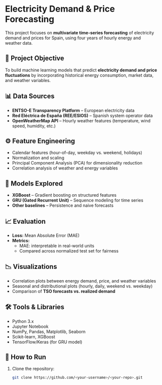 # Electricity Demand & Price Forecasting

This project focuses on **multivariate time-series forecasting** of electricity demand and prices for Spain, using four years of hourly energy and weather data.

## 📌 Project Objective
To build machine learning models that predict **electricity demand and price fluctuations** by incorporating historical energy consumption, market data, and weather variables.

## 📊 Data Sources
- **ENTSO-E Transparency Platform** – European electricity data  
- **Red Eléctrica de España (REE/ESIOS)** – Spanish system operator data  
- **OpenWeatherMap API** – Hourly weather features (temperature, wind speed, humidity, etc.)  

## ⚙️ Feature Engineering
- Calendar features (hour-of-day, weekday vs. weekend, holidays)  
- Normalization and scaling  
- Principal Component Analysis (PCA) for dimensionality reduction  
- Correlation analysis of weather and energy variables  

## 🤖 Models Explored
- **XGBoost** – Gradient boosting on structured features  
- **GRU (Gated Recurrent Unit)** – Sequence modeling for time series  
- **Other baselines** – Persistence and naive forecasts  

## 📈 Evaluation
- **Loss:** Mean Absolute Error (MAE)  
- **Metrics:**  
  - MAE: interpretable in real-world units  
  - Compared across normalized test set for fairness  

## 📉 Visualizations
- Correlation plots between energy demand, price, and weather variables  
- Seasonal and distributional plots (hourly, daily, weekend vs. weekday)  
- Comparison of **TSO forecasts vs. realized demand**  

## 🛠️ Tools & Libraries
- Python 3.x  
- Jupyter Notebook  
- NumPy, Pandas, Matplotlib, Seaborn  
- Scikit-learn, XGBoost  
- TensorFlow/Keras (for GRU model)  

## 🚀 How to Run
1. Clone the repository:
   ```bash
   git clone https://github.com/<your-username>/<your-repo>.git
